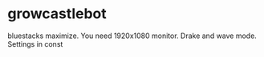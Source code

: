 # growcastlebot
bluestacks maximize. You need 1920x1080 monitor. Drake and wave mode. Settings in const
